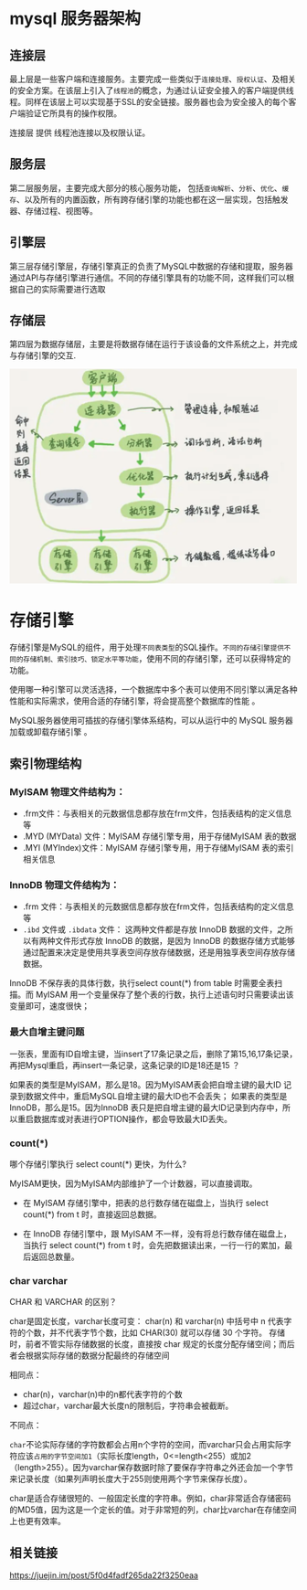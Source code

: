 
# mysql 服务器架构

## 连接层

最上层是一些客户端和连接服务。主要完成一些类似于`连接处理`、`授权认证`、及相关的安全方案。在该层上引入了`线程池`的概念，为通过认证安全接入的客户端提供线程。同样在该层上可以实现基于SSL的安全链接。服务器也会为安全接入的每个客户端验证它所具有的操作权限。

连接层 提供 线程池连接以及权限认证。

## 服务层

第二层服务层，主要完成大部分的核心服务功能， 包括`查询解析`、`分析`、`优化`、`缓存`、以及所有的内置函数，所有跨存储引擎的功能也都在这一层实现，包括触发器、存储过程、视图等。

## 引擎层

第三层存储引擎层，存储引擎真正的负责了MySQL中数据的存储和提取，服务器通过API与存储引擎进行通信。不同的存储引擎具有的功能不同，这样我们可以根据自己的实际需要进行选取

## 存储层

第四层为数据存储层，主要是将数据存储在运行于该设备的文件系统之上，并完成与存储引擎的交互.

![](../images/mysql-4.png)



# 存储引擎

存储引擎是MySQL的组件，用于处理`不同表类型`的SQL操作。`不同的存储引擎提供不同的存储机制、索引技巧、锁定水平等功能`，使用不同的存储引擎，还可以获得特定的功能。

使用哪一种引擎可以灵活选择，一个数据库中多个表可以使用不同引擎以满足各种性能和实际需求，使用合适的存储引擎，将会提高整个数据库的性能 。

MySQL服务器使用可插拔的存储引擎体系结构，可以从运行中的 MySQL 服务器加载或卸载存储引擎 。

## 索引物理结构

### MyISAM 物理文件结构为：

- .frm文件：与表相关的元数据信息都存放在frm文件，包括表结构的定义信息等
- .MYD (MYData) 文件：MyISAM 存储引擎专用，用于存储MyISAM 表的数据
- .MYI (MYIndex)文件：MyISAM 存储引擎专用，用于存储MyISAM 表的索引相关信息

### InnoDB 物理文件结构为：

- .frm 文件：与表相关的元数据信息都存放在frm文件，包括表结构的定义信息等
- `.ibd` 文件或 `.ibdata` 文件： 这两种文件都是存放 InnoDB 数据的文件，之所以有两种文件形式存放 InnoDB 的数据，是因为 InnoDB 的数据存储方式能够通过配置来决定是使用共享表空间存放存储数据，还是用独享表空间存放存储数据。


InnoDB 不保存表的具体行数，执行select count(*) from table 时需要全表扫描。而 MyISAM 用一个变量保存了整个表的行数，执行上述语句时只需要读出该变量即可，速度很快；

### 最大自增主键问题
一张表，里面有ID自增主键，当insert了17条记录之后，删除了第15,16,17条记录，再把Mysql重启，再insert一条记录，这条记录的ID是18还是15 ？

如果表的类型是MyISAM，那么是18。因为MyISAM表会把自增主键的最大ID 记录到数据文件中，重启MySQL自增主键的最大ID也不会丢失；
如果表的类型是InnoDB，那么是15。因为InnoDB 表只是把自增主键的最大ID记录到内存中，所以重启数据库或对表进行OPTION操作，都会导致最大ID丢失。

### count(*)

哪个存储引擎执行 select count(*) 更快，为什么?

MyISAM更快，因为MyISAM内部维护了一个计数器，可以直接调取。


- 在 MyISAM 存储引擎中，把表的总行数存储在磁盘上，当执行 select count(*) from t 时，直接返回总数据。


- 在 InnoDB 存储引擎中，跟 MyISAM 不一样，没有将总行数存储在磁盘上，当执行 select count(*) from t 时，会先把数据读出来，一行一行的累加，最后返回总数量。

### char varchar

CHAR 和 VARCHAR 的区别？

char是固定长度，varchar长度可变：
char(n) 和 varchar(n) 中括号中 n 代表字符的个数，并不代表字节个数，比如 CHAR(30) 就可以存储 30 个字符。
存储时，前者不管实际存储数据的长度，直接按 char 规定的长度分配存储空间；而后者会根据实际存储的数据分配最终的存储空间

相同点：

- char(n)，varchar(n)中的n都代表字符的个数
- 超过char，varchar最大长度n的限制后，字符串会被截断。

不同点：

`char`不论实际存储的字符数都会占用n个字符的空间，而varchar只会占用实际字符应该`占用的字节空间加1`（实际长度length，0<=length<255）或加2（length>255）。因为varchar保存数据时除了要保存字符串之外还会加一个字节来记录长度（如果列声明长度大于255则使用两个字节来保存长度）。

char是适合存储很短的、一般固定长度的字符串。例如，char非常适合存储密码的MD5值，因为这是一个定长的值。对于非常短的列，char比varchar在存储空间上也更有效率。


## 相关链接
https://juejin.im/post/5f0d4fadf265da22f3250eaa